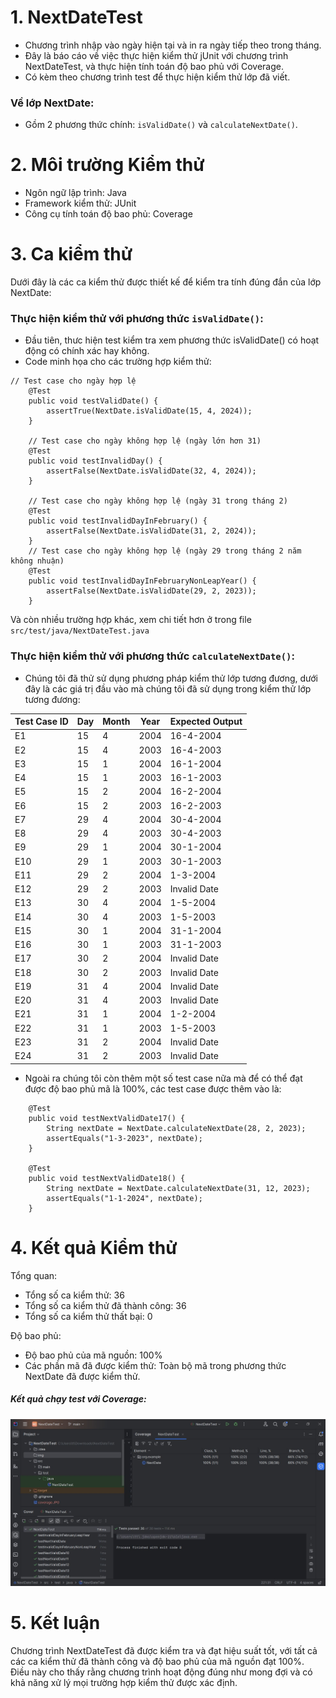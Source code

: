 # 1. NextDateTest
- Chương trình nhập vào ngày hiện tại và in ra ngày tiếp theo trong tháng.
- Đây là báo cáo về việc thực hiện kiểm thử jUnit với chương trình NextDateTest, và thực hiện tính toán độ bao phủ với Coverage.
- Có kèm theo chương trình test để thực hiện kiểm thử lớp đã viết.
### Về lớp NextDate:
- Gồm 2 phương thức chính: `isValidDate()` và `calculateNextDate()`.
# 2. Môi trường Kiểm thử
- Ngôn ngữ lập trình: Java
- Framework kiểm thử: JUnit
- Công cụ tính toán độ bao phủ: Coverage
# 3. Ca kiểm thử
Dưới đây là các ca kiểm thử được thiết kế để kiểm tra tính đúng đắn của lớp NextDate:
### Thực hiện kiểm thử với phương thức `isValidDate()`: 
- Đầu tiên, thưc hiện test kiểm tra xem phương thức isValidDate() có hoạt động có chính xác hay không.
- Code minh họa cho các trường hợp kiểm thử:
```commandline
// Test case cho ngày hợp lệ
    @Test
    public void testValidDate() {
        assertTrue(NextDate.isValidDate(15, 4, 2024));
    }
    
    // Test case cho ngày không hợp lệ (ngày lớn hơn 31)
    @Test
    public void testInvalidDay() {
        assertFalse(NextDate.isValidDate(32, 4, 2024));
    }
    
    // Test case cho ngày không hợp lệ (ngày 31 trong tháng 2)
    @Test
    public void testInvalidDayInFebruary() {
        assertFalse(NextDate.isValidDate(31, 2, 2024));
    }
    // Test case cho ngày không hợp lệ (ngày 29 trong tháng 2 năm không nhuận)
    @Test
    public void testInvalidDayInFebruaryNonLeapYear() {
        assertFalse(NextDate.isValidDate(29, 2, 2023));
    }
```
Và còn nhiều trường hợp khác, xem chi tiết hơn ở trong file `src/test/java/NextDateTest.java`
### Thực hiện kiểm thử với phương thức `calculateNextDate()`:
- Chúng tôi đã thử sử dụng phương pháp kiểm thử lớp tương đương, dưới đây là các giá trị đầu vào mà chúng tôi đã sử dụng trong kiểm thử lớp tương đương:

| Test Case ID | Day | Month | Year | Expected Output |
|--------------|-----|-------|------|-----------------|
| E1           | 15  | 4     | 2004 | 16-4-2004       |
| E2           | 15  | 4     | 2003 | 16-4-2003       |
| E3           | 15  | 1     | 2004 | 16-1-2004       |
| E4           | 15  | 1     | 2003 | 16-1-2003       |
| E5           | 15  | 2     | 2004 | 16-2-2004       |
| E6           | 15  | 2     | 2003 | 16-2-2003       |
| E7           | 29  | 4     | 2004 | 30-4-2004       |
| E8           | 29  | 4     | 2003 | 30-4-2003       |
| E9           | 29  | 1     | 2004 | 30-1-2004       |
| E10          | 29  | 1     | 2003 | 30-1-2003       |
| E11          | 29  | 2     | 2004 | 1-3-2004        |
| E12          | 29  | 2     | 2003 | Invalid Date    |
| E13          | 30  | 4     | 2004 | 1-5-2004        |
| E14          | 30  | 4     | 2003 | 1-5-2003        |
| E15          | 30  | 1     | 2004 | 31-1-2004       |
| E16          | 30  | 1     | 2003 | 31-1-2003       |
| E17          | 30  | 2     | 2004 | Invalid Date    |
| E18          | 30  | 2     | 2003 | Invalid Date    |
| E19          | 31  | 4     | 2004 | Invalid Date    |
| E20          | 31  | 4     | 2003 | Invalid Date    |
| E21          | 31  | 1     | 2004 | 1-2-2004        |
| E22          | 31  | 1     | 2003 | 1-5-2003        |
| E23          | 31  | 2     | 2004 | Invalid Date    |
| E24          | 31  | 2     | 2003 | Invalid Date    |
- Ngoài ra chúng tôi còn thêm một số test case nữa mà để có thể đạt được độ bao phủ mã là 100%, các test case được thêm vào là:
```commandline
    @Test
    public void testNextValidDate17() {
        String nextDate = NextDate.calculateNextDate(28, 2, 2023);
        assertEquals("1-3-2023", nextDate);
    }

    @Test
    public void testNextValidDate18() {
        String nextDate = NextDate.calculateNextDate(31, 12, 2023);
        assertEquals("1-1-2024", nextDate);
    }
```
# 4. Kết quả Kiểm thử
Tổng quan:
- Tổng số ca kiểm thử: 36
- Tổng số ca kiểm thử đã thành công: 36
- Tổng số ca kiểm thử thất bại: 0

Độ bao phủ:
- Độ bao phủ của mã nguồn: 100%
- Các phần mã đã được kiểm thử: Toàn bộ mã trong phương thức NextDate đã được kiểm thử.
##### Kết quả chạy test với Coverage:
![Tên ảnh](/img/coverage.JPG)
# 5. Kết luận
   Chương trình NextDateTest đã được kiểm tra và đạt hiệu suất tốt, với tất cả các ca kiểm thử đã thành công và độ bao phủ của mã nguồn đạt 100%. Điều này cho thấy rằng chương trình hoạt động đúng như mong đợi và có khả năng xử lý mọi trường hợp kiểm thử được xác định.

